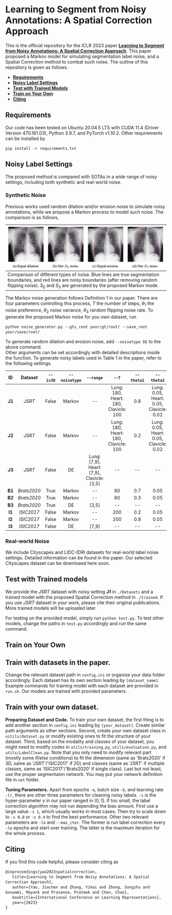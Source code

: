 # Learning to Segment from Noisy Annotations: A Spatial Correction Approach

This is the official repository for the ICLR 2023 paper **[Learning to Segment from Noisy Annotations: A Spatial Correction Approach](https://openreview.net/forum?id=Qc_OopMEBnC&referrer=%5BAuthor%20Console%5D(%2Fgroup%3Fid%3DICLR.cc%2F2023%2FConference%2FAuthors%23your-submissions))**. This paper proposed a Markov model for simulating segmentation label noise, and a Spatial Correction method to combat such noise. The outline of this repository is given as follows.

* [**Requirements**](#requirements)
* [**Noisy Label Settings**](#noisy-label-settings)
* [**Test with Trained Models**](#test-with-trained-models)
* [**Train on Your Own**](#train-on-your-own)
* [**Citing**](#citing)

## Requirements

Our code has been tested on Ubuntu 20.04.5 LTS with CUDA 11.4 (Driver Version 470.161.03), Python 3.9.7, and PyTorch v1.10.2. Other requirements can be installed by
```
pip install -r requirements.txt
```

## Noisy Label Settings

The proposed method is compared with SOTAs in a wide range of noisy settings, including both synthetic and real-world noise.

### Synthetic Noise

Previous works used random dilation and/or erosion noise to simulate noisy annotations, while we propose a Markov process to model such noise. The comparison is as follows,

|![fig1](figs/noisetype.png)|
|:---|
|Comparison of different types of noise. Blue lines are true segmentation boundaries, and red lines are noisy boundaries (after removing random flipping noise). $S_E$ and $S_S$ are generated by the proposed Markov mode.|

The Markov noise generation follows Definition 1 in our paper. There are four parameters controlling this process, $T$ the number of steps, $\theta_1$ the noise preference, $\theta_2$ noise variance, $\theta_3$ random flipping noise rate. To generate the proposed Markov noise for you own dataset, run
```
python noise_generator.py --gts_root your/gt/root/ --save_root your/save/root/
```
To generate random dilation and erosion noise, add `--noisetype DE` to the above command.\
Other arguments can be set accordingly with detailed descriptions inside the function. To generate noisy labels used in Table 1 in the paper, refer to the following settings.

|   ID   |   Dataset   | `--is3D` | `--noisetype` |                 `--range`                  |                `--T`                 | `--theta1` |               `--theta2`                | `--theta3` |
| :----: | :---------: | :------: | :-----------: | :----------------------------------------: | :----------------------------------: | :--------: | :-------------------------------------: | :--------: |
| **J1** |   *JSRT*    |  False   |    Markov     |                     --                     | Lung: 180, Heart: 180, Clavicle: 100 |    0.8     | Lung: 0.05, Heart: 0.05, Clavicle: 0.02 |    0.2     |
| **J2** |   *JSRT*    |  False   |    Markov     |                     --                     | Lung: 180, Heart: 180, Clavicle: 100 |    0.2     | Lung: 0.05, Heart: 0.05, Clavicle: 0.02 |    0.2     |
| **J3** |   *JSRT*    |  False   |      DE       | Lung: [7,9], Heart: [7,9], Clavicle: [3,5] |                  --                  |     --     |                   --                    |     --     |
| **B1** | *Brats2020* |   True   |    Markov     |                     --                     |                  80                  |    0.7     |                  0.05                   |     0      |
| **B2** | *Brats2020* |   True   |    Markov     |                     --                     |                  80                  |    0.3     |                  0.05                   |     0      |
| **B3** | *Brats2020* |   True   |      DE       |                   [3,5]                    |                  --                  |     --     |                   --                    |     --     |
| **I1** | *ISIC2017*  |  False   |    Markov     |                     --                     |                 200                  |    0.2     |                  0.05                   |    0.2     |
| **I2** | *ISIC2017*  |  False   |    Markov     |                     --                     |                 200                  |    0.8     |                  0.05                   |    0.2     |
| **I3** | *ISIC2017*  |  False   |      DE       |                   [7,9]                    |                  --                  |     --     |                   --                    |     --     |

### Real-world Noise

We include Cityscapes and LIDC-IDRI datasets for real-world label noise settings. Detailed information can be found in the paper. Our selected Cityscapes dataset can be downloaed here soon.

## Test with Trained models

We provide the *JSRT* dataset with noisy setting **J1** in `./Datasets` and a trained model with the proposed Spatial Correction method in `./trained`. If you use *JSRT* dataset in your work, please cite their original publications. More trained models will be uploaded later.

For testing on the provided model, simply run `python test.py`. To test other models, change the paths in `test.py` accordingly and run the same command.

## Train on Your Own

## Train with datasets in the paper.

Change the relevant dataset path in `config.ini` or organize your data folder accordingly. Each dataset has its own section leading by `[dataset_name]`. Example commands for training model with each dataset are provided in `run.sh`. Our models are trained with provided parameters.

## Train with your own dataset.

**Preparing Dataset and Code.** To train your own dataset, the first thing is to add another section in `config.ini` leading by `[your_dataset]`. Create similar path arguments as other sections. Second, create your own dataset class in `uitils/dataset.py` or modify existing ones to fit the structure of your dataset. Third, based on the modality and classes of your dataset, you might need to modify codes in `utils/training.py`, `utils/evaluation.py`, and `utils/LabelClean.py`. Note that you only need to modify relevant part (mostly some if/else conditions) to fit the dimension (same as 'Brats2020' if 3D, same as 'JSRT'/'ISIC2017' if 2D) and classes (same as 'JSRT' if multiple classes, same as 'ISIC2017'/'Brats2020' if single class). Last but not least, use the proper segmentaion network. You may put your network definition file in `net` folder.

**Tuning Parameters.** Apart from epochs `-e`, batch size `-b`, and learning rate `-lr`, there are other three parameters for cleaning noisy labels. `-s` is the hyper-parameter $\gamma$ in our paper ranged in $(0, 1]$. If too small, the label correction algorithm may not run depending the bias amount. First use a large value `-s 1`, which usually works in most cases. Then try to scale down to `-s 0.8` or `-s 0.4` to find the best performance. Other two relevant parameters are `-le` and `--max_iter`. The former is run label correction every `-le` epochs and start over training. The latter is the maximum iteration for the whole process.

## Citing

If you find this code helpful, please consider citing as

```
@inproceedings{yao2023spatialcorrection,
   title={Learning to Segment from Noisy Annotations: A Spatial Correction Approach},
   author={Yao, Jiachen and Zhang, Yikai and Zheng, Songzhu and Goswami, Mayank and Prasanna, Prateek and Chen, Chao},
   booktitle={International Conference on Learning Representations},
   year={2023}
}
```



